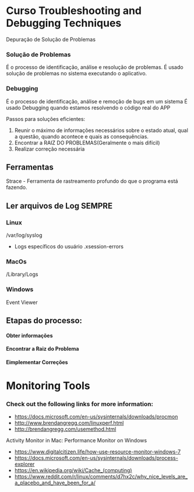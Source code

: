 # Curso Troubleshooting and Debugging Techniques

Depuração de Solução de Problemas

### Solução de Problemas
É o processo de identificação, análise e resolução de problemas.
É usado solução de problemas no sistema executando o aplicativo.

### Debugging
É o processo de identificação, análise e remoção de bugs em um sistema
É usado Debugging quando estamos resolvendo o código real do APP


Passos para soluções eficientes:

1. Reunir o máximo de informações necessários sobre o estado atual, qual a questão, quando acontece e quais as consequências.
2. Encontrar a RAIZ DO PROBLEMAS(Geralmente o mais difícil)
3. Realizar correção necessária

## Ferramentas

Strace - Ferramenta de rastreamento profundo do que o programa está fazendo.

## Ler arquivos de Log SEMPRE

### Linux
/var/log/syslog
- Logs específicos do usuário
.xsession-errors

### MacOs
/Library/Logs

### Windows
Event Viewer

## Etapas do processo:

#### Obter informações
#### Encontrar a Raiz do Problema
#### Eimplementar Correções


# Monitoring Tools
### Check out the following links for more information:
- https://docs.microsoft.com/en-us/sysinternals/downloads/procmon 
- http://www.brendangregg.com/linuxperf.html
- http://brendangregg.com/usemethod.html

Activity Monitor in Mac:
Performance Monitor on Windows

- https://www.digitalcitizen.life/how-use-resource-monitor-windows-7
- https://docs.microsoft.com/en-us/sysinternals/downloads/process-explorer
- https://en.wikipedia.org/wiki/Cache_(computing)
- https://www.reddit.com/r/linux/comments/d7hx2c/why_nice_levels_are_a_placebo_and_have_been_for_a/

